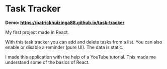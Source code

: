# Task Tracker

**Demo: https://patrickhuizinga88.github.io/task-tracker**

My first project made in React. 

With this task tracker you can add and delete tasks from a list. You can also enable or disable a reminder (pure UI). The data is static.

I made this application with the help of a YouTube tutorial. This made me understand some of the basics of React.
